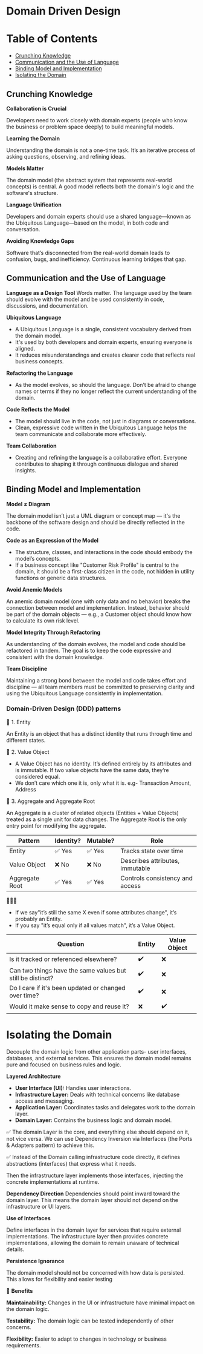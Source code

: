 # Domain Driven Design

# Table of Contents
- [Crunching Knowledge](#crunching-knowledge)
- [Communication and the Use of Language](#communication-and-the-use-of-language)
- [Binding Model and Implementation](#binding-model-and-implementation)
- [Isolating the Domain](#isolating-the-domain)
  
## Crunching Knowledge
**Collaboration is Crucial**

Developers need to work closely with domain experts (people who know the business or problem space deeply) to build meaningful models.

**Learning the Domain**

Understanding the domain is not a one-time task. It’s an iterative process of asking questions, observing, and refining ideas.

**Models Matter**

The domain model (the abstract system that represents real-world concepts) is central. A good model reflects both the domain's logic and the software's structure.

**Language Unification**

Developers and domain experts should use a shared language—known as the Ubiquitous Language—based on the model, in both code and conversation.

**Avoiding Knowledge Gaps**

Software that’s disconnected from the real-world domain leads to confusion, bugs, and inefficiency. Continuous learning bridges that gap.

## Communication and the Use of Language
**Language as a Design Tool**
Words matter. The language used by the team should evolve with the model and be used consistently in code, discussions, and documentation.

**Ubiquitous Language**
- A Ubiquitous Language is a single, consistent vocabulary derived from the domain model.
- It's used by both developers and domain experts, ensuring everyone is aligned.
- It reduces misunderstandings and creates clearer code that reflects real business concepts.

**Refactoring the Language**
- As the model evolves, so should the language. Don’t be afraid to change names or terms if they no longer reflect the current understanding of the domain.

**Code Reflects the Model**
- The model should live in the code, not just in diagrams or conversations.
- Clean, expressive code written in the Ubiquitous Language helps the team communicate and collaborate more effectively.

**Team Collaboration**
- Creating and refining the language is a collaborative effort. Everyone contributes to shaping it through continuous dialogue and shared insights.

## Binding Model and Implementation
**Model ≠ Diagram**

The domain model isn’t just a UML diagram or concept map — it's the backbone of the software design and should be directly reflected in the code.

**Code as an Expression of the Model**
- The structure, classes, and interactions in the code should embody the model’s concepts.
- If a business concept like "Customer Risk Profile" is central to the domain, it should be a first-class citizen in the code, not hidden in utility functions or generic data structures.

**Avoid Anemic Models**

An anemic domain model (one with only data and no behavior) breaks the connection between model and implementation. Instead, behavior should be part of the domain objects — e.g., a Customer object should know how to calculate its own risk level.

**Model Integrity Through Refactoring**

As understanding of the domain evolves, the model and code should be refactored in tandem. The goal is to keep the code expressive and consistent with the domain knowledge.

**Team Discipline**

Maintaining a strong bond between the model and code takes effort and discipline — all team members must be committed to preserving clarity and using the Ubiquitous Language consistently in implementation.

### Domain-Driven Design (DDD) patterns
🔶 1. Entity

An Entity is an object that has a distinct identity that runs through time and different states.

🔷 2. Value Object

- A Value Object has no identity. It’s defined entirely by its attributes and is immutable. If two value objects have the same data, they’re considered equal.
- We  don’t care which one it is, only what it is. e.g- Transaction Amount, Address

🔸 3. Aggregate and Aggregate Root

An Aggregate is a cluster of related objects (Entities + Value Objects) treated as a single unit for data changes. The Aggregate Root is the only entry point for modifying the aggregate.


| Pattern         | Identity? | Mutable? | Role                                |
|----------------|-----------|----------|-------------------------------------|
| Entity          | ✅ Yes    | ✅ Yes   | Tracks state over time              |
| Value Object    | ❌ No     | ❌ No    | Describes attributes, immutable     |
| Aggregate Root  | ✅ Yes    | ✅ Yes   | Controls consistency and access     |


🧠🧠🧠

- If we say"it’s still the same X even if some attributes change", it’s probably an Entity.
- If you say "it’s equal only if all values match", it’s a Value Object.

| Question | Entity | Value Object |
|----------|--------|--------------|
| Is it tracked or referenced elsewhere? | ✔️ | ❌ |
| Can two things have the same values but still be distinct? | ✔️ | ❌ |
| Do I care if it's been updated or changed over time? | ✔️ | ❌ |
| Would it make sense to copy and reuse it? | ❌ | ✔️ |


# Isolating the Domain
Decouple the domain logic from other application parts- user interfaces, databases, and external services. This ensures the domain model remains pure and focused on business rules and logic.

**Layered Architecture**

- **User Interface (UI):** Handles user interactions.
- **Infrastructure Layer:** Deals with technical concerns like database access and messaging.
- **Application Layer:** Coordinates tasks and delegates work to the domain layer.
- **Domain Layer:** Contains the business logic and domain model.

✅ The domain Layer is the core, and everything else should depend on it, not vice versa. We can use Dependency Inversion via Interfaces (the Ports & Adapters pattern) to achieve this.

✅ Instead of the Domain calling infrastructure code directly, it defines abstractions (interfaces) that express what it needs.

Then the infrastructure layer implements those interfaces, injecting the concrete implementations at runtime.

**Dependency Direction**
Dependencies should point inward toward the domain layer. This means the domain layer should not depend on the infrastructure or UI layers.

**Use of Interfaces**

Define interfaces in the domain layer for services that require external implementations. The infrastructure layer then provides concrete implementations, allowing the domain to remain unaware of technical details.

**Persistence Ignorance**

The domain model should not be concerned with how data is persisted. This allows for flexibility and easier testing

🧠 **Benefits**

**Maintainability:** Changes in the UI or infrastructure have minimal impact on the domain logic.

**Testability:** The domain logic can be tested independently of other concerns.

**Flexibility:** Easier to adapt to changes in technology or business requirements.
